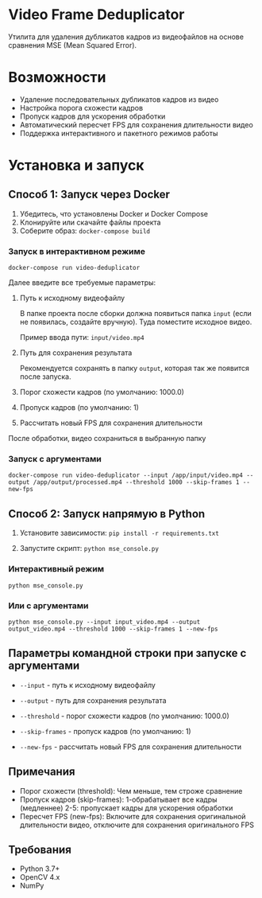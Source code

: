 # Video Frame Deduplicator

Утилита для удаления дубликатов кадров из видеофайлов на основе сравнения MSE (Mean Squared Error).

# Возможности

- Удаление последовательных дубликатов кадров из видео
- Настройка порога схожести кадров
- Пропуск кадров для ускорения обработки
- Автоматический пересчет FPS для сохранения длительности видео
- Поддержка интерактивного и пакетного режимов работы

# Установка и запуск

## Способ 1: Запуск через Docker 

1. Убедитесь, что установлены Docker и Docker Compose
2. Клонируйте или скачайте файлы проекта
3. Соберите образ: `docker-compose build`

### Запуск в интерактивном режиме
`docker-compose run video-deduplicator`

Далее введите все требуемые параметры:

1. Путь к исходному видеофайлу

    В папке проекта после сборки должна появиться папка `input` (если не 
появилась, создайте вручную). Туда поместите исходное видео.

    Пример ввода пути: `input/video.mp4`

2. Путь для сохранения результата
   
   Рекомендуется сохранять в папку `output`, 
   которая так же появится после запуска.

3. Порог схожести кадров (по умолчанию: 1000.0)

4. Пропуск кадров (по умолчанию: 1)

5. Рассчитать новый FPS для сохранения длительности

После обработки, видео сохраниться в выбранную папку


### Запуск с аргументами

`docker-compose run video-deduplicator --input /app/input/video.mp4 --output /app/output/processed.mp4 --threshold 1000 --skip-frames 1 --new-fps`

## Способ 2: Запуск напрямую в Python

1. Установите зависимости:
`pip install -r requirements.txt`

2. Запустите скрипт:
`python mse_console.py`

### Интерактивный режим
`python mse_console.py`
 
### Или с аргументами
`python mse_console.py --input input_video.mp4 --output output_video.mp4 --threshold 1000 --skip-frames 1 --new-fps`

## Параметры командной строки при запуске с аргументами
- `--input` - путь к исходному видеофайлу

- `--output` - путь для сохранения результата

- `--threshold` - порог схожести кадров (по умолчанию: 1000.0)

- `--skip-frames` - пропуск кадров (по умолчанию: 1)

- `--new-fps` - рассчитать новый FPS для сохранения длительности

## Примечания
- Порог схожести (threshold): Чем меньше, тем строже сравнение 
- Пропуск кадров (skip-frames): 1-обрабатывает все кадры (медленнее) 2-5: пропускает кадры для ускорения обработки
- Пересчет FPS (new-fps): Включите для сохранения оригинальной длительности видео, отключите для сохранения оригинального FPS

## Требования
- Python 3.7+
- OpenCV 4.x
- NumPy